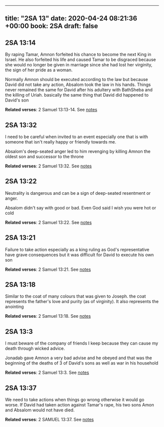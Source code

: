 
---
title: "2SA 13"
date: 2020-04-24 08:21:36 +00:00
book: 2SA
draft: false
---

## 2SA 13:14

By raping Tamar, Amnon forfeited his chance to become the next King in Israel. He also forfeited his life and caused Tamar to be disgraced because she would no longer be given in marriage since she had lost her virginity, the sign of her pride as a woman.

Normally Amnon should be executed according to the law but because David did not take any action, Absalom took the law in his hands. Things never remained the same for David after his adultery with BathSheba and the killing of Uriah. basically the same thing that David did happened to David's son

**Related verses**: 2 Samuel 13:13-14. See [notes](https://my.bible.com/notes/3414670940109005526)


## 2SA 13:32

I need to be careful when invited to an event especially one that is with someone that isn't really happy or friendly towards me.

Absalom's deep-seated anger led to him revenging by killing Amnon the oldest son and successor to the throne

**Related verses**: 2 Samuel 13:32. See [notes](https://my.bible.com/notes/3414663917476766280)


## 2SA 13:22

Neutrality is dangerous and can be a sign of deep-seated resentment or anger.

Absalom didn't say with good or bad. Even God said I wish you were hot or cold

**Related verses**: 2 Samuel 13:22. See [notes](https://my.bible.com/notes/3414661210456187458)


## 2SA 13:21

Failure to take action especially as a king ruling as God's representative have grave consequences but it was difficult for David to execute his own son

**Related verses**: 2 Samuel 13:21. See [notes](https://my.bible.com/notes/3414657474522505769)


## 2SA 13:18

Similar to the coat of many colours that was given to Joseph. the coat represents the father's love and purity (as of virginity). It also represents the anointing

**Related verses**: 2 Samuel 13:18. See [notes](https://my.bible.com/notes/3414656496998015511)


## 2SA 13:3

I must beware of the company of friends I keep because they can cause my death through wicked advice.

Jonadab gave Amnon a very bad advise and he obeyed and that was the beginning of the deaths of 3 of David's sons as well as war in his household

**Related verses**: 2 Samuel 13:3. See [notes](https://my.bible.com/notes/3414652782371398130)


## 2SA 13:37

We need to take actions when things go wrong otherwise it would go worse. If David had taken action against Tamar's rape, his two sons Amon and Absalom would not have died.

**Related verses**: 2 SAMUEL 13:37. See [notes](https://my.bible.com/notes/2644949022439891763)


